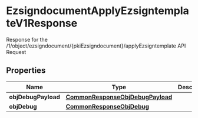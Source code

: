 

# EzsigndocumentApplyEzsigntemplateV1Response

Response for the /1/object/ezsigndocument/{pkiEzsigndocument}/applyEzsigntemplate API Request
## Properties

Name | Type | Description | Notes
------------ | ------------- | ------------- | -------------
**objDebugPayload** | [**CommonResponseObjDebugPayload**](CommonResponseObjDebugPayload.md) |  |  [optional]
**objDebug** | [**CommonResponseObjDebug**](CommonResponseObjDebug.md) |  |  [optional]



